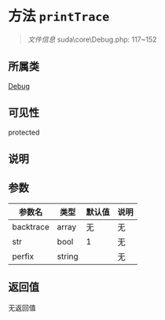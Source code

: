 # 方法 `printTrace`

> *文件信息* suda\core\Debug.php: 117~152

## 所属类 

[Debug](../Debug.md)

## 可见性

protected

## 说明



## 参数


| 参数名 | 类型 | 默认值 | 说明 |
|--------|-----|-------|-------|
| backtrace |  array | 无 | 无 |
| str |  bool | 1 | 无 |
| perfix |  string |  | 无 |



## 返回值

无返回值
